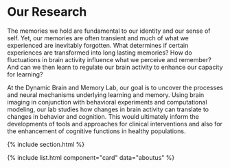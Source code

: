 ---
---

# Our Research

The memories we hold are fundamental to our identity and our sense of self. Yet, our memories are often transient and much of what we experienced are inevitably forgotten. What determines if certain experiences are transformed into long lasting memories? How do fluctuations in brain activity influence what we perceive and remember? And can we then  learn to regulate our brain activity to enhance our capacity for learning?

At the Dynamic Brain and Memory Lab, our goal is to uncover the processes and neural mechanisms underlying learning and memory. Using brain imaging in conjunction with behavioral experiments and computational modeling, our lab studies how changes in brain activity can translate to changes in behavior and cognition. This would ultimately inform the developments of tools and approaches for clinical interventions and also for the enhancement of cognitive functions in healthy populations.

{% include section.html %}

{% include list.html component="card" data="aboutus" %}


